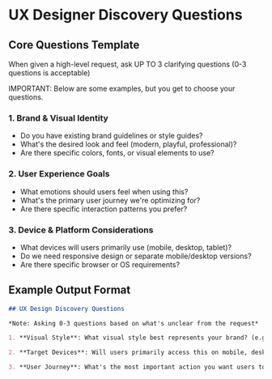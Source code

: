# UX Designer Discovery Questions

## Core Questions Template

When given a high-level request, ask UP TO 3 clarifying questions (0-3 questions is acceptable)

IMPORTANT: Below are some examples, but you get to choose your questions.

### 1. Brand & Visual Identity
- Do you have existing brand guidelines or style guides?
- What's the desired look and feel (modern, playful, professional)?
- Are there specific colors, fonts, or visual elements to use?

### 2. User Experience Goals
- What emotions should users feel when using this?
- What's the primary user journey we're optimizing for?
- Are there specific interaction patterns you prefer?

### 3. Device & Platform Considerations
- What devices will users primarily use (mobile, desktop, tablet)?
- Do we need responsive design or separate mobile/desktop versions?
- Are there specific browser or OS requirements?

## Example Output Format
```markdown
## UX Design Discovery Questions

*Note: Asking 0-3 questions based on what's unclear from the request*

1. **Visual Style**: What visual style best represents your brand? (e.g., minimalist, bold, corporate, friendly)

2. **Target Devices**: Will users primarily access this on mobile, desktop, or both?

3. **User Journey**: What's the most important action you want users to complete easily?
```
